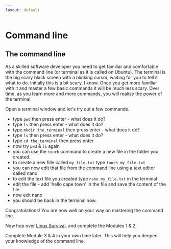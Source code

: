 ```yaml
---
layout: default
---
```


# Command line

## The command line

As a skilled software developer you need to get familiar and comfortable with the command line (or terminal as it is called on Ubuntu). The terminal is the big scary black screen with a blinking cursor, waiting for you to tell it what to do. Initially this is a bit scary, I know. Once you get more familiar with it and master a few basic commands it will be much less scary. Over time, as you learn more and more commands, you will realise the power of the terminal.

Open a terminal window and let's try out a few commands.

* type `pwd` then press enter - what does it do?
* type `ls` then press enter - what does it do?
* type `mkdir the_terminal` then press enter - what does it do?
* type `ls` then press enter - what does it do?
* type `cd the_terminal` then press enter
* now try `pwd` & `ls` again
* you can use the `touch` command to create a new file in the folder you created.
* to create a new fille called `my_file.txt` type `touch my_file.txt`
* you can now edit that file from the command line using a text editor called nano
* to edit the text file you created type `nano my_file.txt` in the terminal
* edit the file - add 'hello cape town' in the file and save the content of the file.
* now exit nano
* you should be back in the terminal now.

Congratulations! You are now well on your way on mastering the command line.

Now hop over [Linux Survival](http://linuxsurvival.com), and complete the Modules 1 & 2.

Complete Module 3 & 4 in your own time later. This will help you deepen your knowledge of the command line.

